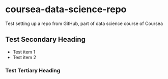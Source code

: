 # coursea-data-science-repo
Test setting up a repo from GitHub, part of data science course of Coursea

## Test Secondary Heading

* Test item 1
* Test item 2

### Test Tertiary Heading

